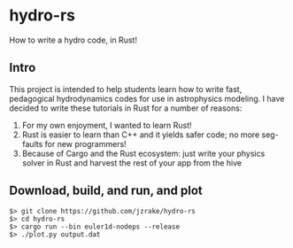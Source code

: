 # hydro-rs
How to write a hydro code, in Rust!

## Intro
This project is intended to help students learn how to write fast, pedagogical hydrodynamics codes for use in astrophysics modeling. I have decided to write these tutorials in Rust for a number of reasons:

1. For my own enjoyment, I wanted to learn Rust!
2. Rust is easier to learn than C++ and it yields safer code; no more seg-faults for new programmers!
3. Because of Cargo and the Rust ecosystem: just write your physics solver in Rust and harvest the rest of your app from the hive

## Download, build, and run, and plot
```
$> git clone https://github.com/jzrake/hydro-rs
$> cd hydro-rs
$> cargo run --bin euler1d-nodeps --release
$> ./plot.py output.dat
```
